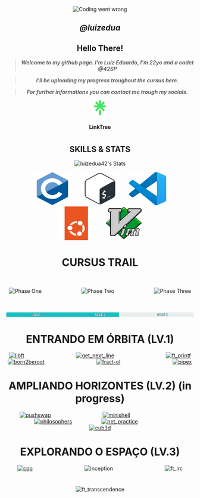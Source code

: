 
<div align = center>

![Coding went wrong](assets/coding_what.gif)
## ___@luizedua___ 
<div align = center>

## **Hello There!**
</div>

>___Welcome to my github page. I'm Luiz Eduardo, I'm 22yo and a cadet @42SP___

>___I'll be uploading my progress troughout the cursus here.___

>___For further informations you can contact me trough my socials.___

<div align=center>
<a href="https://linktr.ee/luizedua42" target="_blank"><img  src=assets/linktree-logo-icon.webp  title="LinkTree" height = 40 ></a>

#### LinkTree
</div>

#
## SKILLS & STATS 
<div align=center>

![luizedua42's Stats](https://github-readme-stats.vercel.app/api?username=luizedua42&theme=jolly&show_icons=true&hide_border=true&count_private=true)

<img src=https://raw.githubusercontent.com/devicons/devicon/1119b9f84c0290e0f0b38982099a2bd027a48bf1/icons/c/c-original.svg title="C" height=90 width=100  hspace=14><img src=https://raw.githubusercontent.com/devicons/devicon/1119b9f84c0290e0f0b38982099a2bd027a48bf1/icons/bash/bash-original.svg title="bash" height=90 width=100  hspace=14><img src=https://raw.githubusercontent.com/devicons/devicon/1119b9f84c0290e0f0b38982099a2bd027a48bf1/icons/vscode/vscode-original.svg title="VSCode" height=90 width=100  hspace=14><img src=https://raw.githubusercontent.com/devicons/devicon/1119b9f84c0290e0f0b38982099a2bd027a48bf1/icons/ubuntu/ubuntu-plain.svg title="Ubuntu" height=90 width=100  hspace=14><img src=https://raw.githubusercontent.com/devicons/devicon/1119b9f84c0290e0f0b38982099a2bd027a48bf1/icons/vim/vim-original.svg title="Vim" height=90 width=100  hspace=14>
</div>

# CURSUS TRAIL

<img title="Phase One" src="https://game.42sp.org.br/static/assets/achievements/phase_onem.png" hspace="0" vspace="33">
<img title="Phase Two"src="https://game.42sp.org.br/static/assets/achievements/phase_twom.png" hspace="103" vspace="33" >
<img title="Phase Three"src="https://game.42sp.org.br/static/assets/achievements/phase_threen.png" hspace="0" vspace="33">

![Progress Bar](<assets/Game Progress Bar.png>)

# ENTRANDO EM ÓRBITA (LV.1)

<a href="https://github.com/luizedua42/42libft" target="_blank">
<img src="https://game.42sp.org.br/static/assets/achievements/libftm.png" title ="libft" hspace = "0" ></a> 
<a href="https://github.com/luizedua42/42get_next_line" target="_blank">
<img  src="https://game.42sp.org.br/static/assets/achievements/get_next_linem.png" title = "get_next_line" hspace = "135" ></a> 
<a href="https://github.com/luizedua42/42_printf" target="_blank">
<img  src="https://game.42sp.org.br/static/assets/achievements/ft_printfe.png" title = "ft_printf" hspace = "0" ></a> 

<a href="https://github.com/luizedua42/42_born2beroot" target="_blank">
<img  src="https://game.42sp.org.br/static/assets/achievements/born2berootm.png" title = "born2beroot" hspace = "0" ></a>
<a href="https://github.com/luizedua42/42_fract-ol" target="_blank">
<img  src="https://game.42sp.org.br/static/assets/achievements/fract-olm.png" title = "fract-ol" hspace = "135" ></a>
<a href="https://github.com/luizedua42/42_pipex" target="_blank">
<img src="https://game.42sp.org.br/static/assets/achievements/pipexe.png" title = "pipex" hspace = "1" ></a>

# AMPLIANDO HORIZONTES (LV.2) (in progress)
<a href="https://github.com/luizedua42/42_push_swap" target="_blank">
<img  src="https://game.42sp.org.br/static/assets/achievements/push_swape.png" title = "pushswap" hspace = "0" ></a>
<a href="https://github.com/luizedua42/42_minishell" target="_blank">
<img  src="https://game.42sp.org.br/static/assets/achievements/minishellm.png" title = "minishell" hspace = "135" ></a>
<a href="https://github.com/luizedua42/42_philosophers" target="_blank">
<img  src="https://game.42sp.org.br/static/assets/achievements/philosopherse.png" title = "philosophers" hspace = "0" ></a>


<a href="https://github.com/luizedua42/42_netpractice" target="_blank">
<img  src="https://game.42sp.org.br/static/assets/achievements/netpracticee.png" title = "net_practice" hspace = "75" ></a>
<a href="https://github.com/luizedua42/42_cub3d" target="_blank">
<img  src="https://game.42sp.org.br/static/assets/achievements/cub3dm.png" title = "cub3d" hspace = "75" ></a>

# EXPLORANDO O ESPAÇO (LV.3)
<a href="https://github.com/luizedua42/42_CPP" target="_blank">
<img  src="https://game.42sp.org.br/static/assets/achievements/cppn.png" title = "cpp" hspace = "0" ></a>
<img  src="https://game.42sp.org.br/static/assets/achievements/inceptionn.png" title = "inception" hspace = "135" >
<img  src="https://game.42sp.org.br/static/assets/achievements/ft_ircn.png" title = "ft_irc" hspace = "0" >

#
<img  src="https://game.42sp.org.br/static/assets/achievements/ft_transcendencen.png" title = "ft_transcendence" hspace = "135" >

#
